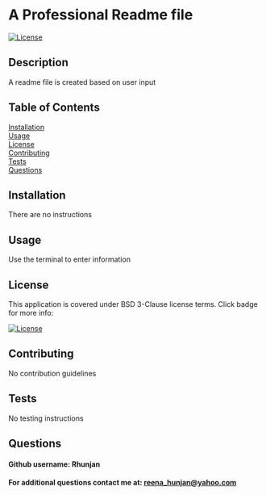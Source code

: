 
  # A Professional Readme file    
  [![License](https://img.shields.io/badge/License-BSD%203--Clause-blue.svg)](https://opensource.org/licenses/BSD-3-Clause)
  
  ## Description
   A readme file is created based on user input

  ## Table of Contents
  [Installation](#Installation)<br>
  [Usage](#Usage)<br>
  [License](#License)<br>
  [Contributing](#Contributing)<br>
  [Tests](#Tests)<br>
  [Questions](#Questions)



  ## Installation
  There are no instructions

  ## Usage
  Use the terminal to enter information

  ## License
  This application is covered under BSD 3-Clause license terms. Click badge for more info: 

  [![License](https://img.shields.io/badge/License-BSD%203--Clause-blue.svg)](https://opensource.org/licenses/BSD-3-Clause)

  ## Contributing
  No contribution guidelines

  ## Tests
  No testing instructions

  ## Questions
  #### Github username: Rhunjan
  #### For additional questions contact me at: reena_hunjan@yahoo.com




